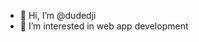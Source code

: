 - 👋 Hi, I’m @dudedji
- 👀 I’m interested in web app development
<!---
dudedji/dudedji is a ✨ special ✨ repository because its `README.md` (this file) appears on your GitHub profile.
You can click the Preview link to take a look at your changes.
--->
